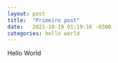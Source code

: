 ```yaml
---
layout: post
title:  "Primeiro post"
date:   2021-10-19 01:19:16 -0300
categories: hello world
---
```


Hello World